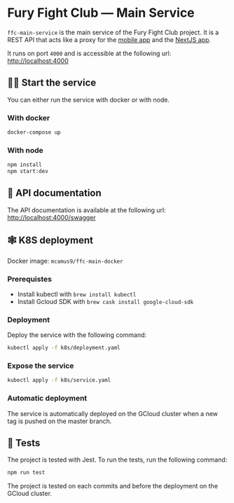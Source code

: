 # Fury Fight Club — Main Service
`ffc-main-service` is the main service of the Fury Fight Club project. It is a REST API that acts like a proxy for the [mobile app](https://github.com/Fur-Fight-Club/ffc-mobile-app) and the [NextJS app](https://github.com/Fur-Fight-Club/ffc-web-app).

It runs on port `4000` and is accessible at the following url: [http://localhost:4000](http://localhost:4000)



## 🏃‍♂️ Start the service

You can either run the service with docker or with node.

### With docker

```bash
docker-compose up
```

### With node

```bash
npm install
npm start:dev
```

## 📝 API documentation

The API documentation is available at the following url: [http://localhost:4000/swagger](http://localhost:4000/swagger)

## 🕸️ K8S deployment

Docker image: `mcamus9/ffc-main-docker`


### Prerequistes
- Install kubectl with `brew install kubectl`
- Install Gcloud SDK with `brew cask install google-cloud-sdk`

### Deployment

Deploy the service with the following command:
```bash
kubectl apply -f k8s/deployment.yaml
```

### Expose the service
```bash
kubectl apply -f k8s/service.yaml
```

### Automatic deployment

The service is automatically deployed on the GCloud cluster when a new tag is pushed on the master branch.

## 🧪 Tests

The project is tested with Jest. To run the tests, run the following command:

```bash
npm run test
```

The project is tested on each commits and before the deployment on the GCloud cluster.